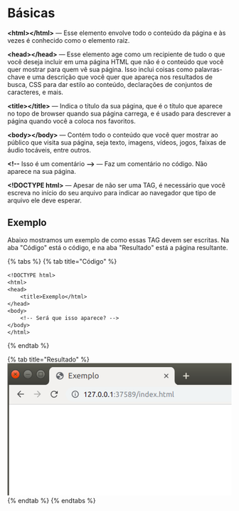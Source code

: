 # Básicas

**&lt;html&gt;&lt;/html&gt;** — Esse elemento envolve todo o conteúdo da página e às vezes é conhecido como o elemento raiz.

**&lt;head&gt;&lt;/head&gt;** — Esse elemento age como um recipiente de tudo o que você deseja incluir em uma página HTML que não é o conteúdo que você quer mostrar para quem vê sua página. Isso inclui coisas como palavras-chave e uma descrição que você quer que apareça nos resultados de busca, CSS para dar estilo ao conteúdo, declarações de conjuntos de caracteres, e mais.

**&lt;title&gt;&lt;/title&gt;** — Indica o título da sua página, que é o título que aparece no topo de browser quando sua página carrega, e é usado para descrever a página quando você a coloca nos favoritos.

**&lt;body&gt;&lt;/body&gt;** — Contém todo o conteúdo que você quer mostrar ao público que visita sua página, seja texto, imagens, vídeos, jogos, faixas de áudio tocáveis, entre outros.

**&lt;!--** Isso é um comentário **--&gt;** — Faz um comentário no código. Não aparece na sua página.

**&lt;!DOCTYPE html&gt;** — Apesar de não ser uma TAG, é necessário que você escreva no início do seu arquivo para indicar ao navegador que tipo de arquivo ele deve esperar.

## Exemplo

Abaixo mostramos um exemplo de como essas TAG devem ser escritas. Na aba "Código" está o código, e na aba "Resultado" está a página resultante.

{% tabs %}
{% tab title="Código" %}
```markup
<!DOCTYPE html>
<html>
<head>
    <title>Exemplo</html>
</head>
<body>
    <!-- Será que isso aparece? -->
</body>
</html>
```
{% endtab %}

{% tab title="Resultado" %}
![](../../../.gitbook/assets/title2.png)
{% endtab %}
{% endtabs %}

